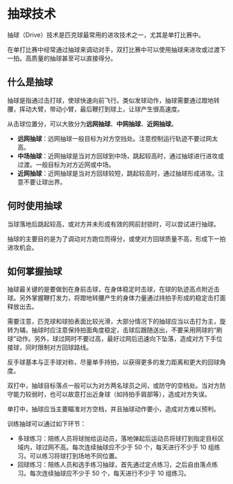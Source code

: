 # 抽球技术

抽球（Drive）技术是匹克球最常用的进攻技术之一，尤其是单打比赛中。

在单打比赛中经常通过抽球来调动对手，双打比赛中可以使用抽球来进攻或过渡下一拍。高质量的抽球甚至可以直接得分。

## 什么是抽球

抽球是指通过击打球，使球快速向前飞行。类似发球动作，抽球需要通过蹬地转腰，挥动大臂，带动小臂，最后鞭打到球上，让球产生很高速度。

从击球位置分，可以大致分为**远网抽球**、**中网抽球**、**近网抽球**。

* **远网抽球**：远网抽球一般目标为对方空挡处。注意控制运行轨迹不要过网太高。
* **中场抽球**：近网抽球是当对方回球到中场，跳起较高时，通过抽球进行进攻或过渡。一般目标为对方近网或中场。
* **近网抽球**：近网抽球是当对方回球较短，跳起较高时，通过抽球形成进攻。注意不要让球出界。

## 何时使用抽球

当球落地后跳起较高，或对方并未形成有效的网前封锁时，可以尝试进行抽球。

抽球的主要目的是为了调动对方跑位而得分，或使对方回球质量不高，形成下一拍进攻机会。

## 如何掌握抽球

抽球最关键的是要做到在身前击球，在身体稳定时击球，在球的轨迹高点附近击球。另外掌握鞭打发力，将蹬地转腰产生的身体力量通过持拍手形成的稳定击打面释放出去。

需要注意，匹克球和球拍表面比较光滑，大部分情况下的抽球应当以击打为主，旋转为辅。抽球时应注意保持拍面角度稳定，击球后跟随送出，不要采用网球的“刷球”动作。另外，球过网时不要过高，最好过网后迅速向下坠落，造成对方下手位接球，同时限制对方回球路线。

反手球基本与正手球对称，尽量单手持拍，以获得更多的发力距离和更大的回球角度。

双打中，抽球目标落点一般可以为对方两名球员之间，或防守的空档处。当对方防守能力较弱时，也可以故意打出近身球（如持拍手肩部等），造成对方失误。

单打中，抽球应当主要瞄准对方空档，并且抽球动作要小，造成对方难以预判。

训练抽球可以通过如下环节：

* 多球练习：陪练人员将球抛给运动员，落地弹起后运动员将球打到指定目标区域内，球过网不高。每次连续抽球应不少于 50 个，每天进行不少于 10 组练习。可以练习将球打到场地不同位置。
* 回球练习：陪练人员和选手练习抽球，首先通过定点练习，之后自由落点练习。每次连续抽球应不少于 50 个，每天进行不少于 10 组练习。